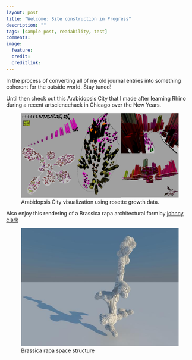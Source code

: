 ```yaml
---
layout: post
title: "Welcome: Site construction in Progress"
description: ""
tags: [sample post, readability, test]
comments: 
image:
  feature: 
  credit: 
  creditlink: 
---
```

In the process of converting all of my old journal entries into something coherent for the outside world. Stay tuned! 

Until then check out this Arabidopsis City that I made after learning Rhino during a recent artsciencehack in Chicago over the New Years. 
<figure>
	<img src="/images/cityscape.jpg"></a>
	<figcaption>Arabidopsis City visualization using rosette growth data.</figcaption>
</figure>

Also enjoy this rendering of a Brassica rapa architectural form by 
[johnny clark](http://www.john-clark.org/)

<figure>
	<img src="/images/METABALL_5.jpg"></a>
	<figcaption>Brassica rapa space structure</figcaption>
</figure>



